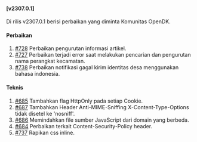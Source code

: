 #### [v2307.0.1]

Di rilis v2307.0.1 berisi perbaikan yang diminta Komunitas OpenDK.

#### Perbaikan

1. [#728](https://github.com/OpenSID/OpenDK/issues/728) Perbaikan pengurutan informasi artikel.
2. [#727](https://github.com/OpenSID/OpenDK/issues/727) Perbaikan terjadi error saat melakukan pencarian dan pengurutan nama perangkat kecamatan.
3. [#738](https://github.com/OpenSID/OpenDK/issues/738) Perbaikan notifikasi gagal kirim identitas desa menggunakan bahasa indonesia.

#### Teknis

1. [#685](https://github.com/OpenSID/OpenDK/issues/685) Tambahkan flag HttpOnly pada setiap Cookie.
2. [#687](https://github.com/OpenSID/OpenDK/issues/687) Tambahkan Header Anti-MIME-Sniffing X-Content-Type-Options tidak disetel ke 'nosniff'.
3. [#686](https://github.com/OpenSID/OpenDK/issues/686) Memindahkan file sumber JavaScript dari domain yang berbeda.
4. [#684](https://github.com/OpenSID/OpenDK/issues/684) Perbaikan terkait Content-Security-Policy header.
5. [#737](https://github.com/OpenSID/OpenDK/issues/737) Rapikan css inline.
